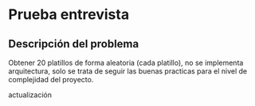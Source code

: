 # Prueba entrevista

## Descripción del problema


Obtener 20 platillos de forma aleatoria (cada platillo), no se implementa arquitectura, solo se trata de seguir las buenas practicas para el nivel de complejidad del proyecto.

actualización
